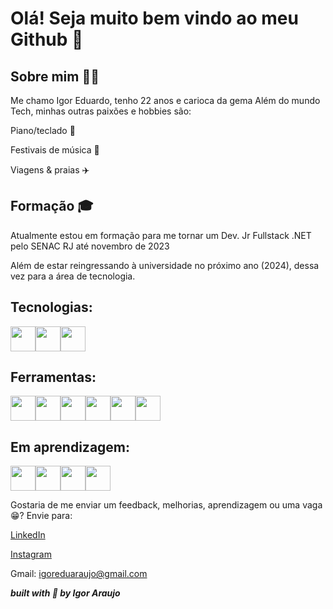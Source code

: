 # Olá! Seja muito bem vindo ao meu Github 👋

  ## Sobre mim 🙋‍♂️
Me chamo Igor Eduardo, tenho 22 anos e carioca da gema 
Além do mundo Tech, minhas outras paixões e hobbies são: 

  Piano/teclado 🎹
  
  Festivais de música 🎼
  
  Viagens & praias ✈️

  ## Formação 🎓
Atualmente estou em formação para me tornar um Dev. Jr Fullstack .NET pelo SENAC RJ até novembro de 2023

Além de estar reingressando à universidade no próximo ano (2024), dessa vez para a área de tecnologia.

## Tecnologias:
<img src="https://cdn.jsdelivr.net/gh/devicons/devicon/icons/html5/html5-original-wordmark.svg" width="40" height="40"/><img src="https://cdn.jsdelivr.net/gh/devicons/devicon/icons/javascript/javascript-original.svg" width="40" height="40"/><img src="https://cdn.jsdelivr.net/gh/devicons/devicon/icons/css3/css3-original-wordmark.svg" width="40" height="40"/>

## Ferramentas:
<img src="https://cdn.jsdelivr.net/gh/devicons/devicon/icons/amazonwebservices/amazonwebservices-original-wordmark.svg" width="40" height="40"/><img src="https://cdn.jsdelivr.net/gh/devicons/devicon/icons/vscode/vscode-original.svg" width="40" height="40"/><img src="https://cdn.jsdelivr.net/gh/devicons/devicon/icons/bootstrap/bootstrap-original-wordmark.svg" width="40" height="40"/><img src="https://cdn.jsdelivr.net/gh/devicons/devicon/icons/canva/canva-original.svg" width="40" height="40"/><img src="https://cdn.jsdelivr.net/gh/devicons/devicon/icons/figma/figma-original.svg" width="40" height="40"/><img src="https://cdn.jsdelivr.net/gh/devicons/devicon/icons/trello/trello-plain.svg" width="40" height="40"/>

## Em aprendizagem:
<img src="https://cdn.jsdelivr.net/gh/devicons/devicon/icons/csharp/csharp-original.svg" width="40" height="40"/><img src="https://cdn.jsdelivr.net/gh/devicons/devicon/icons/dot-net/dot-net-plain-wordmark.svg" width="40" height="40"/><img src="https://cdn.jsdelivr.net/gh/devicons/devicon/icons/git/git-original.svg" width="40" height="40"/><img src="https://cdn.jsdelivr.net/gh/devicons/devicon/icons/visualstudio/visualstudio-plain.svg" width="40" height="40"/>

Gostaria de me enviar um feedback, melhorias, aprendizagem ou uma vaga😁?
Envie para:

[LinkedIn](https://www.linkedin.com/in/igoedw/)

[Instagram](https://www.instagram.com/igoedw/)

Gmail: igoreduaraujo@gmail.com

***built with 💟 by Igor Araujo***
